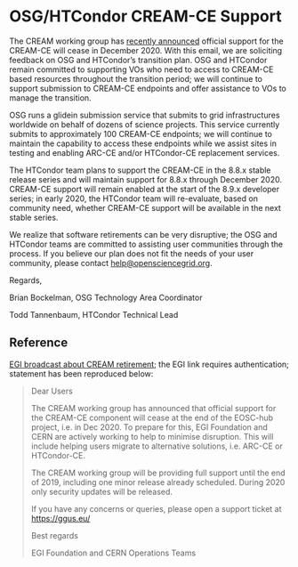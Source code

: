 OSG/HTCondor CREAM-CE Support
==============================


The CREAM working group has [recently announced](#Reference) official support for the
CREAM-CE will cease in December 2020.  With this email, we are soliciting
feedback on OSG and HTCondor’s transition plan.  OSG and HTCondor remain committed
to supporting VOs who need to access to CREAM-CE based resources throughout the
transition period; we will continue to support submission to CREAM-CE endpoints
and offer assistance to VOs to manage the transition.

OSG runs a glidein submission service that submits to grid infrastructures worldwide
on behalf of dozens of science projects.  This service currently submits to
approximately 100 CREAM-CE endpoints; we will continue to maintain the capability
to access these endpoints while we assist sites in testing and enabling ARC-CE
and/or HTCondor-CE replacement services.

The HTCondor team plans to support the CREAM-CE in the 8.8.x stable release series
and will maintain support for 8.8.x through December 2020.  CREAM-CE support will
remain enabled at the start of the 8.9.x developer series; in early 2020, the
HTCondor team will re-evaluate, based on community need, whether CREAM-CE support
will be available in the next stable series.

We realize that software retirements can be very disruptive; the OSG and HTCondor
teams are committed to assisting user communities through the process.  If you
believe our plan does not fit the needs of your user community, please contact
<help@opensciencegrid.org>.

Regards,

Brian Bockelman, OSG Technology Area Coordinator

Todd Tannenbaum, HTCondor Technical Lead


Reference
---------

[EGI broadcast about CREAM retirement](https://operations-portal.egi.eu/broadcast/archive/2293);
the EGI link requires authentication; statement has been reproduced below:

> Dear Users 
> 
> The CREAM working group has announced that official support for the CREAM-CE component will
> cease at the end of the EOSC-hub project, i.e. in Dec 2020. To prepare for this, EGI
> Foundation and CERN are actively working to help to minimise disruption. This will include
> helping users migrate to alternative solutions, i.e. ARC-CE or HTCondor-CE. 
> 
> The CREAM working group will be providing full support until the end of 2019, including one
> minor release already scheduled. During 2020 only security updates will be released. 
>
> If you have any concerns or queries, please open a support ticket at https://ggus.eu/ 
>
> Best regards 
>
> EGI Foundation and CERN Operations Teams
